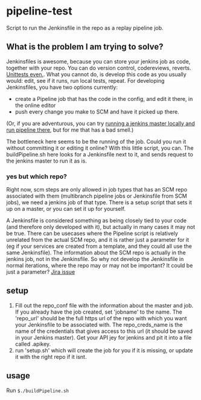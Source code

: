 # pipeline-test

Script to run the Jenkinsfile in the repo as a replay pipeline job. 

## What is the problem I am trying to solve?
Jenkinsfiles is awesome, because you can store your jenkins job as code, together with your repo. You can do version control, codereviews, reverts. [Unittests even.](https://event.crowdcompass.com/jenkinsworld2017/activity/pZh3gWomGZ). What you cannot do, is develop this code as you usually would: edit, see if it runs, run local tests, repeat. For developing Jenkinsfiles, you have two options currently:
- create a Pipeline job that has the code in the config, and edit it there, in the online editor
- push every change you make to SCM and have it picked up there. 

(Or, if you are adventurous, you can try [running a jenkins master locally and run pipeline there](https://event.crowdcompass.com/jenkinsworld2017/activity/RkAzPhl5FD), but for me that has a bad smell.)

The bottleneck here seems to be the running of the job. Could you run it without committing it or editing it online? With this little script, you can. The buildPipeline.sh here looks for a Jenkinsfile next to it, and sends request to the jenkins master to run it as is. 

### yes but which repo? 

Right now, scm steps are only allowed in job types that has an SCM repo associated with them (multibranch pipeline jobs or Jenkinsfile from SCM jobs), we need a jenkins job of that type. There is a setup script that sets it up on a master, or you can set it up for yourself. 

A Jenkinsfile is considered something as being closely tied to your code (and therefore only developed with it), but actually in many cases it may not be true. There can be usecases where the Pipeline script is relatively unrelated from the actual SCM repo, and it is rather just a parameter for it (eg if your services are created from a template, and they could all use the same Jenkinsfile). The information about the SCM repo is actually in the jenkins job, not in the Jenkinsfile. So why not develop the Jenkinsfile in normal iterations, where the repo may or may not be important? It could be just a parameter? [Jira issue](https://issues.jenkins-ci.org/browse/JENKINS-46604?filter=-6)

## setup

1. Fill out the repo\_conf file with the information about the master and job. If you already have the job created, set 'jobname' to the name. The 'repo\_url' should be the full https url of the repo with which you want your Jenkinsfile to be associated with. The repo\_creds_name is the name of the credentials that gives access to this url (it should be saved in your Jenkins master). Get your API jey for jenkins and pit it into a file called .apikey. 
2. run 'setup.sh' which will create the job for you if it is missing, or update it with the right repo if it isnt. 

## usage

Run 
```$./buildPipeline.sh```

 
